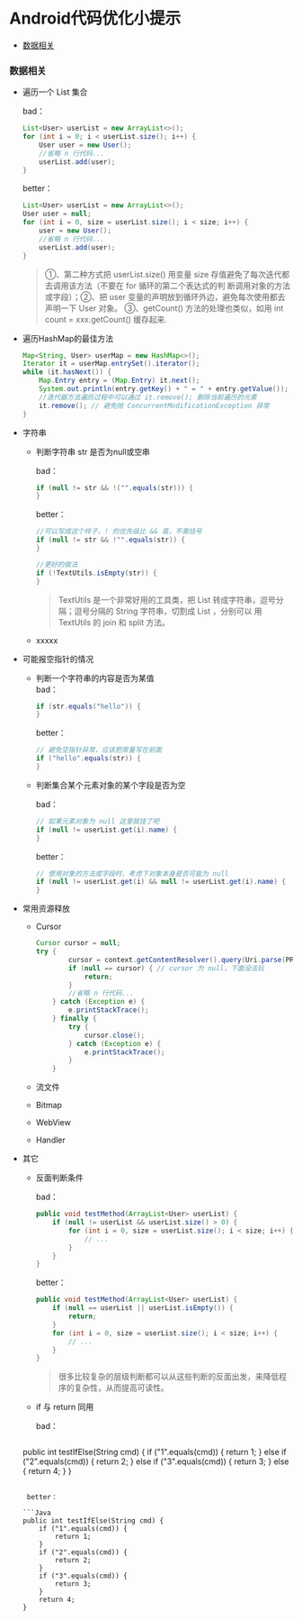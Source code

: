 # Android代码优化小提示


- [数据相关](#数据相关)


### 数据相关
* 遍历一个 List 集合

	bad：

	```Java
	List<User> userList = new ArrayList<>();
	for (int i = 0; i < userList.size(); i++) {
    	User user = new User();
   	 	//省略 n 行代码...
    	userList.add(user);
	}
	```

	better：

	```Java
	List<User> userList = new ArrayList<>();
	User user = null;
	for (int i = 0, size = userList.size(); i < size; i++) {
    	user = new User();
    	//省略 n 行代码...
    	userList.add(user);
	}
	```

	> ①、第二种方式把 userList.size() 用变量 size 存值避免了每次迭代都去调用该方法（不要在 for 循环的第二个表达式的判		断调用对象的方法或字段）；②、把 user 变量的声明放到循环外边，避免每次使用都去声明一下 User 对象。
  	③、getCount() 方法的处理也类似，如用 int count = xxx.getCount() 缓存起来.

* 遍历HashMap的最佳方法

	```Java
	Map<String, User> userMap = new HashMap<>();
	Iterator it = userMap.entrySet().iterator();
	while (it.hasNext()) {
    	Map.Entry entry = (Map.Entry) it.next();
    	System.out.println(entry.getKey() + " = " + entry.getValue());
    	//迭代器方法遍历过程中可以通过 it.remove(); 删除当前遍历的元素
   		it.remove(); // 避免抛 ConcurrentModificationException 异常
	}
	```

* 字符串
  * 判断字符串 str 是否为null或空串

 	bad：

	 ```Java
	 if (null != str && !("".equals(str))) {
 	 }
	 ```

 	better：

 	```Java
	//可以写成这个样子，! 的优先级比 && 高，不需括号
 	if (null != str && !"".equals(str)) {
 	}

 	//更好的做法
 	if (!TextUtils.isEmpty(str)) {
 	}
 	```

 	> TextUtils 是一个非常好用的工具类，把 List 转成字符串，逗号分隔；逗号分隔的 String 字符串，切割成 List ，分别可以		用 TextUtils 的 join 和 split 方法。
   
   * xxxxx

* 可能报空指针的情况<br>
  * 判断一个字符串的内容是否为某值<br>
  	bad：

 	```Java
  	if (str.equals("hello")) {
  	}
 	```

  	better：

  	```Java
  	// 避免空指针异常，应该把常量写在前面
  	if ("hello".equals(str)) {
  	}
  	```

  * 判断集合某个元素对象的某个字段是否为空

 	bad：
 	
	```Java
 	// 如果元素对象为 null 这里就挂了吧
 	if (null != userList.get(i).name) {
 	}
 	```

 	better：

	```Java
 	// 使用对象的方法或字段时，考虑下对象本身是否可能为 null
 	if (null != userList.get(i) && null != userList.get(i).name) {
 	}
 	```

* 常用资源释放<br>
  * Cursor

 	```Java
 	Cursor cursor = null;
 	try {
        	cursor = context.getContentResolver().query(Uri.parse(PROVIDER_SETTINGFILE), null, null, null, null);
        	if (null == cursor) { // cursor 为 null，下面没法玩
           		return;
        	}
        	//省略 n 行代码...
    	} catch (Exception e) {
        	e.printStackTrace();
    	} finally {
        	try {
           		cursor.close();
        	} catch (Exception e) {
           		e.printStackTrace();
        	}
    	}
 	```

   * 流文件

   * Bitmap

   * WebView

   * Handler

* 其它
  * 反面判断条件

    bad：

    ```Java
    public void testMethod(ArrayList<User> userList) {
    	if (null != userList && userList.size() > 0) {
			for (int i = 0, size = userList.size(); i < size; i++) {
				// ...
			}
		}
	}
    ```

    better：

    ```Java
    public void testMethod(ArrayList<User> userList) {
		if (null == userList || userList.isEmpty()) {
			return;
		}
		for (int i = 0, size = userList.size(); i < size; i++) {
			// ...
		}
	}
    ```

    > 很多比较复杂的层级判断都可以从这些判断的反面出发，来降低程序的复杂性，从而提高可读性。

   * if 与 return 同用

     bad：

     ```Java
    public int testIfElse(String cmd) {
    	 if ("1".equals(cmd)) {
			 return 1;
		 } else if ("2".equals(cmd)) {
			 return 2;
		 } else if ("3".equals(cmd)) {
			 return 3;
		 } else {
			 return 4;
		 }
	 }
    ```

     better：

    ```Java
    public int testIfElse(String cmd) {
    	if ("1".equals(cmd)) {
			return 1;
		}
		if ("2".equals(cmd)) {
			return 2;
		}
		if ("3".equals(cmd)) {
			return 3;
		}
		return 4;
	}
    ```






